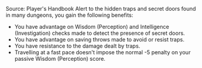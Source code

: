 Source: Player's Handbook
Alert to the hidden traps and secret doors found in many dungeons, you gain the following benefits:
* You have advantage on Wisdom (Perception) and Intelligence (Investigation) checks made to detect the presence of secret doors.
* You have advantage on saving throws made to avoid or resist traps.
* You have resistance to the damage dealt by traps.
* Travelling at a fast pace doesn't impose the normal -5 penalty on your passive Wisdom (Perception) score.